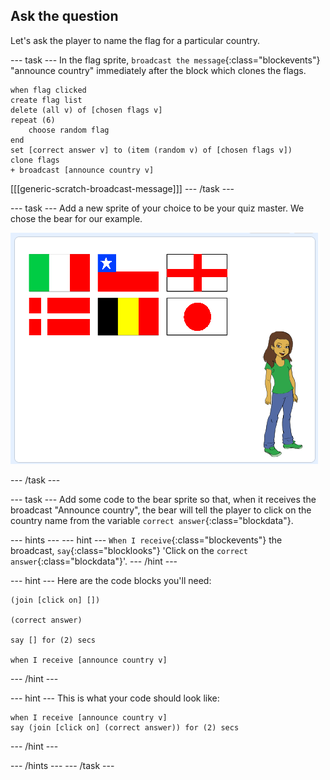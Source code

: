 ## Ask the question

Let's ask the player to name the flag for a particular country.

--- task ---
In the flag sprite, `broadcast the message`{:class="blockevents"} "announce country" immediately after the block which clones the flags.

```blocks
when flag clicked
create flag list
delete (all v) of [chosen flags v]
repeat (6)
    choose random flag
end
set [correct answer v] to (item (random v) of [chosen flags v])
clone flags
+ broadcast [announce country v]

```

[[[generic-scratch-broadcast-message]]]
--- /task ---

--- task ---
Add a new sprite of your choice to be your quiz master. We chose the bear for our example.

![Bear sprite](images/bear-sprite.png)

--- /task ---

--- task ---
Add some code to the bear sprite so that, when it receives the broadcast "Announce country", the bear will tell the player to click on the country name from the variable `correct answer`{:class="blockdata"}.

--- hints ---
--- hint ---
`When I receive`{:class="blockevents"} the broadcast, `say`{:class="blocklooks"} 'Click on the `correct answer`{:class="blockdata"}'.
--- /hint ---

--- hint ---
Here are the code blocks you'll need:

```blocks
(join [click on] [])

(correct answer)

say [] for (2) secs

when I receive [announce country v]
```

--- /hint ---

--- hint ---
This is what your code should look like:

```blocks
when I receive [announce country v]
say (join [click on] (correct answer)) for (2) secs
```
--- /hint ---

--- /hints ---
--- /task ---
